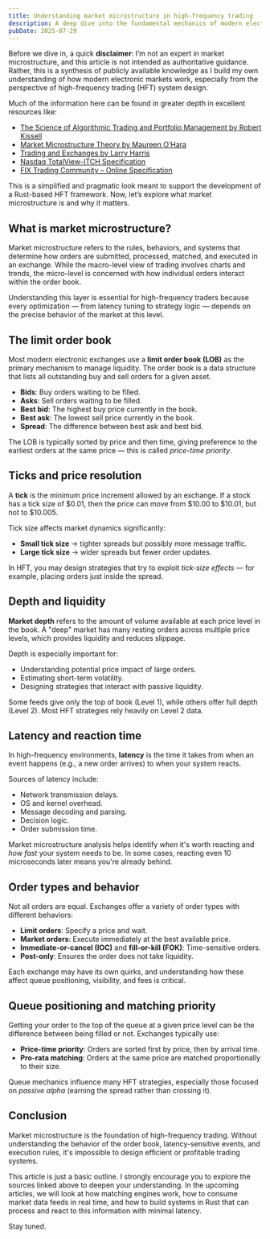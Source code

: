```yaml
---
title: Understanding market microstructure in high-frequency trading
description: A deep dive into the fundamental mechanics of modern electronic markets. This article explains what happens at the order book level, how spreads, ticks, and depth work, and why microseconds matter in the world of high-frequency trading.
pubDate: 2025-07-29
---
```


Before we dive in, a quick **disclaimer**: I’m not an expert in market microstructure, and this article is not intended as authoritative guidance. Rather, this is a synthesis of publicly available knowledge as I build my own understanding of how modern electronic markets work, especially from the perspective of high-frequency trading (HFT) system design.

Much of the information here can be found in greater depth in excellent resources like:

- [The Science of Algorithmic Trading and Portfolio Management by Robert Kissell](https://amzn.eu/d/44U8SNG)
- [Market Microstructure Theory by Maureen O’Hara](https://amzn.eu/d/12QKvvn)
- [Trading and Exchanges by Larry Harris](https://amzn.eu/d/eZrgt92)
- [Nasdaq TotalView-ITCH Specification](https://www.nasdaqtrader.com/content/technicalsupport/specifications/dataproducts/NQTVITCHSpecification.pdf)
- [FIX Trading Community – Online Specification](https://www.fixtrading.org/online-specification/)

This is a simplified and pragmatic look meant to support the development of a Rust-based HFT framework. Now, let’s explore what market microstructure is and why it matters.

## What is market microstructure?

Market microstructure refers to the rules, behaviors, and systems that determine how orders are submitted, processed, matched, and executed in an exchange. While the macro-level view of trading involves charts and trends, the micro-level is concerned with how individual orders interact within the order book.

Understanding this layer is essential for high-frequency traders because every optimization — from latency tuning to strategy logic — depends on the precise behavior of the market at this level.

## The limit order book

Most modern electronic exchanges use a **limit order book (LOB)** as the primary mechanism to manage liquidity. The order book is a data structure that lists all outstanding buy and sell orders for a given asset.

- **Bids**: Buy orders waiting to be filled.
- **Asks**: Sell orders waiting to be filled.
- **Best bid**: The highest buy price currently in the book.
- **Best ask**: The lowest sell price currently in the book.
- **Spread**: The difference between best ask and best bid.

The LOB is typically sorted by price and then time, giving preference to the earliest orders at the same price — this is called *price-time priority*.

## Ticks and price resolution

A **tick** is the minimum price increment allowed by an exchange. If a stock has a tick size of $0.01, then the price can move from $10.00 to $10.01, but not to $10.005.

Tick size affects market dynamics significantly:

- **Small tick size** → tighter spreads but possibly more message traffic.
- **Large tick size** → wider spreads but fewer order updates.

In HFT, you may design strategies that try to exploit *tick-size effects* — for example, placing orders just inside the spread.

## Depth and liquidity

**Market depth** refers to the amount of volume available at each price level in the book. A "deep" market has many resting orders across multiple price levels, which provides liquidity and reduces slippage.

Depth is especially important for:

- Understanding potential price impact of large orders.
- Estimating short-term volatility.
- Designing strategies that interact with passive liquidity.

Some feeds give only the top of book (Level 1), while others offer full depth (Level 2). Most HFT strategies rely heavily on Level 2 data.

## Latency and reaction time

In high-frequency environments, **latency** is the time it takes from when an event happens (e.g., a new order arrives) to when your system reacts.

Sources of latency include:

- Network transmission delays.
- OS and kernel overhead.
- Message decoding and parsing.
- Decision logic.
- Order submission time.

Market microstructure analysis helps identify *when* it's worth reacting and *how fast* your system needs to be. In some cases, reacting even 10 microseconds later means you're already behind.

## Order types and behavior

Not all orders are equal. Exchanges offer a variety of order types with different behaviors:

- **Limit orders**: Specify a price and wait.
- **Market orders**: Execute immediately at the best available price.
- **Immediate-or-cancel (IOC)** and **fill-or-kill (FOK)**: Time-sensitive orders.
- **Post-only**: Ensures the order does not take liquidity.

Each exchange may have its own quirks, and understanding how these affect queue positioning, visibility, and fees is critical.

## Queue positioning and matching priority

Getting your order to the top of the queue at a given price level can be the difference between being filled or not. Exchanges typically use:

- **Price-time priority**: Orders are sorted first by price, then by arrival time.
- **Pro-rata matching**: Orders at the same price are matched proportionally to their size.

Queue mechanics influence many HFT strategies, especially those focused on *passive alpha* (earning the spread rather than crossing it).

## Conclusion

Market microstructure is the foundation of high-frequency trading. Without understanding the behavior of the order book, latency-sensitive events, and execution rules, it's impossible to design efficient or profitable trading systems.

This article is just a basic outline. I strongly encourage you to explore the sources linked above to deepen your understanding. In the upcoming articles, we will look at how matching engines work, how to consume market data feeds in real time, and how to build systems in Rust that can process and react to this information with minimal latency.

Stay tuned.
